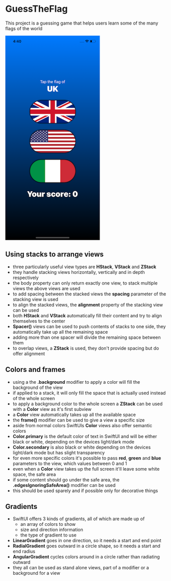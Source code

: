 # GuessTheFlag
This project is a guessing game that helps users learn some of the many flags of the world

![App screenshot](GuessTheFlag.png)


## Using stacks to arrange views
- three particularly useful view types are **HStack**, **VStack** and **ZStack**
- they handle stacking views horizontally, vertically and in depth respectively
- the body property can only return exactly one view, to stack multiple views the above views are used
- to add spacing between the stacked views the __spacing__ parameter of the stacking view is used
- to align the stacked views, the __alignment__ property of the stacking view can be used
- both __HStack__ and __VStack__ automatically fill their content and try to align themselves to the center
- **Spacer()** views can be used to push contents of stacks to one side, they automatically take up all the remaining space
- adding more than one spacer will divide the remaining space between them
- to overlap views, a __ZStack__ is used, they don't provide spacing but do offer alignment

## Colors and frames
- using a the **.background** modifier to apply a color will fill the background of the view
- if applied to a stack, it will only fill the space that is actually used instead of the whole screen
- to apply a background color to the whole screen a __ZStack__ can be used with a **Color** view as it's first subview
- a __Color__ view automatically takes up all the available space
- the **frame()** modifier can be used to give a view a specific size
- aside from normal colors SwiftUIs __Color__ views also offer semantic colors
- **Color.primary** is the default color of text in SwiftUI and will be either black or white, depending on the devices light/dark mode
- **Color.secondary** is also black or white depending on the devices light/dark mode but has slight transparency
- for even more specific colors it's possible to pass __red__, __green__ and __blue__ parameters to the view, which values between 0 and 1
- even when a __Color__ view takes up the full screen it'll leave some white space, the safe area
- if some content should go under the safe area, the **.edgesIgnoringSafeArea()** modifier can be used
- this should be used sparely and if possible only for decorative things

## Gradients
- SwiftUI offers 3 kinds of gradients, all of which are made up of
  - an array of colors to show
  - size and direction information
  - the type of gradient to use
- **LinearGradient** goes in one direction, so it needs a start and end point
- **RadialGradient** goes outward in a circle shape, so it needs a start and end radius
- **AngularGradient** cycles colors around in a circle rather than radiating outward
- they all can be used as stand alone views, part of a modifier or a background for a view

##
